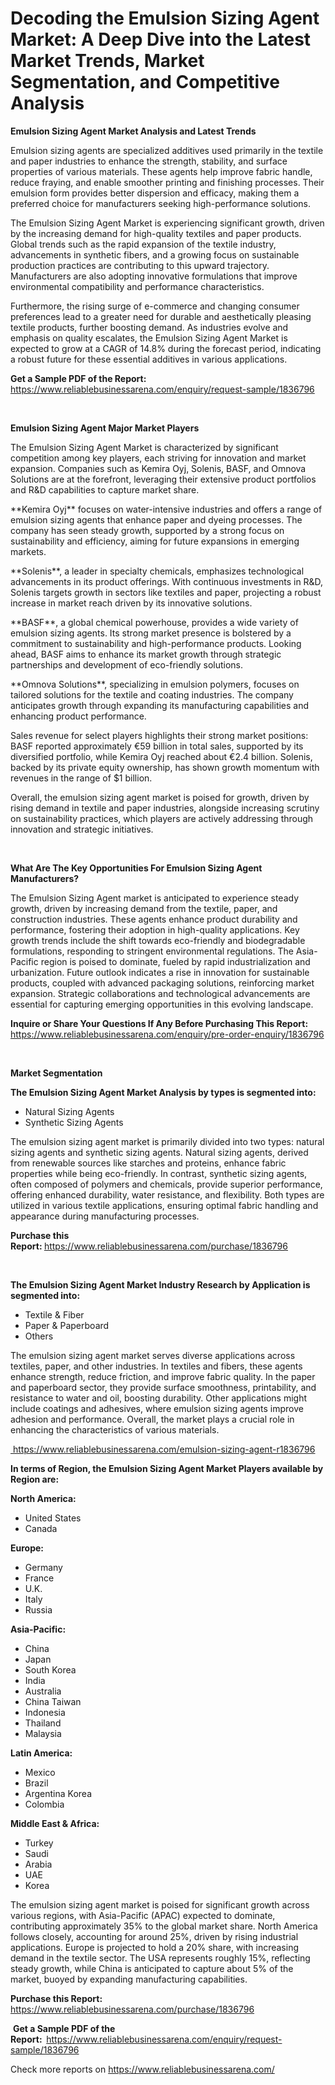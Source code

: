 <p><h1>Decoding the Emulsion Sizing Agent Market: A Deep Dive into the Latest Market Trends, Market Segmentation, and Competitive Analysis</h1></p><p><strong>Emulsion Sizing Agent Market Analysis and Latest Trends</strong></p>
<p><p>Emulsion sizing agents are specialized additives used primarily in the textile and paper industries to enhance the strength, stability, and surface properties of various materials. These agents help improve fabric handle, reduce fraying, and enable smoother printing and finishing processes. Their emulsion form provides better dispersion and efficacy, making them a preferred choice for manufacturers seeking high-performance solutions.</p><p>The Emulsion Sizing Agent Market is experiencing significant growth, driven by the increasing demand for high-quality textiles and paper products. Global trends such as the rapid expansion of the textile industry, advancements in synthetic fibers, and a growing focus on sustainable production practices are contributing to this upward trajectory. Manufacturers are also adopting innovative formulations that improve environmental compatibility and performance characteristics. </p><p>Furthermore, the rising surge of e-commerce and changing consumer preferences lead to a greater need for durable and aesthetically pleasing textile products, further boosting demand. As industries evolve and emphasis on quality escalates, the Emulsion Sizing Agent Market is expected to grow at a CAGR of 14.8% during the forecast period, indicating a robust future for these essential additives in various applications.</p></p>
<p><strong>Get a Sample PDF of the Report:&nbsp;</strong> <a href="https://www.reliablebusinessarena.com/enquiry/request-sample/1836796?utm_campaign=1420&utm_medium=2&utm_source=Github&utm_content=ia&utm_term=31122024&utm_id=emulsion-sizing-agent">https://www.reliablebusinessarena.com/enquiry/request-sample/1836796</a></p>
<p>&nbsp;</p>
<p><strong>Emulsion Sizing Agent Major Market Players</strong></p>
<p><p>The Emulsion Sizing Agent Market is characterized by significant competition among key players, each striving for innovation and market expansion. Companies such as Kemira Oyj, Solenis, BASF, and Omnova Solutions are at the forefront, leveraging their extensive product portfolios and R&D capabilities to capture market share.</p><p>**Kemira Oyj** focuses on water-intensive industries and offers a range of emulsion sizing agents that enhance paper and dyeing processes. The company has seen steady growth, supported by a strong focus on sustainability and efficiency, aiming for future expansions in emerging markets.</p><p>**Solenis**, a leader in specialty chemicals, emphasizes technological advancements in its product offerings. With continuous investments in R&D, Solenis targets growth in sectors like textiles and paper, projecting a robust increase in market reach driven by its innovative solutions.</p><p>**BASF**, a global chemical powerhouse, provides a wide variety of emulsion sizing agents. Its strong market presence is bolstered by a commitment to sustainability and high-performance products. Looking ahead, BASF aims to enhance its market growth through strategic partnerships and development of eco-friendly solutions.</p><p>**Omnova Solutions**, specializing in emulsion polymers, focuses on tailored solutions for the textile and coating industries. The company anticipates growth through expanding its manufacturing capabilities and enhancing product performance.</p><p>Sales revenue for select players highlights their strong market positions: BASF reported approximately €59 billion in total sales, supported by its diversified portfolio, while Kemira Oyj reached about €2.4 billion. Solenis, backed by its private equity ownership, has shown growth momentum with revenues in the range of $1 billion.</p><p>Overall, the emulsion sizing agent market is poised for growth, driven by rising demand in textile and paper industries, alongside increasing scrutiny on sustainability practices, which players are actively addressing through innovation and strategic initiatives.</p></p>
<p>&nbsp;</p>
<p><strong>What Are The Key Opportunities For Emulsion Sizing Agent Manufacturers?</strong></p>
<p><p>The Emulsion Sizing Agent market is anticipated to experience steady growth, driven by increasing demand from the textile, paper, and construction industries. These agents enhance product durability and performance, fostering their adoption in high-quality applications. Key growth trends include the shift towards eco-friendly and biodegradable formulations, responding to stringent environmental regulations. The Asia-Pacific region is poised to dominate, fueled by rapid industrialization and urbanization. Future outlook indicates a rise in innovation for sustainable products, coupled with advanced packaging solutions, reinforcing market expansion. Strategic collaborations and technological advancements are essential for capturing emerging opportunities in this evolving landscape.</p></p>
<p><strong>Inquire or Share Your Questions If Any Before Purchasing This Report:</strong> <a href="https://www.reliablebusinessarena.com/enquiry/pre-order-enquiry/1836796?utm_campaign=1420&utm_medium=2&utm_source=Github&utm_content=ia&utm_term=31122024&utm_id=emulsion-sizing-agent">https://www.reliablebusinessarena.com/enquiry/pre-order-enquiry/1836796</a></p>
<p>&nbsp;</p>
<p><strong>Market Segmentation</strong></p>
<p><strong>The Emulsion Sizing Agent Market Analysis by types is segmented into:</strong></p>
<p><ul><li>Natural Sizing Agents</li><li>Synthetic Sizing Agents</li></ul></p>
<p><p>The emulsion sizing agent market is primarily divided into two types: natural sizing agents and synthetic sizing agents. Natural sizing agents, derived from renewable sources like starches and proteins, enhance fabric properties while being eco-friendly. In contrast, synthetic sizing agents, often composed of polymers and chemicals, provide superior performance, offering enhanced durability, water resistance, and flexibility. Both types are utilized in various textile applications, ensuring optimal fabric handling and appearance during manufacturing processes.</p></p>
<p><strong>Purchase this Report:&nbsp;</strong><a href="https://www.reliablebusinessarena.com/purchase/1836796?utm_campaign=1420&utm_medium=2&utm_source=Github&utm_content=ia&utm_term=31122024&utm_id=emulsion-sizing-agent">https://www.reliablebusinessarena.com/purchase/1836796</a></p>
<p>&nbsp;</p>
<p><strong>The Emulsion Sizing Agent Market Industry Research by Application is segmented into:</strong></p>
<p><ul><li>Textile & Fiber</li><li>Paper & Paperboard</li><li>Others</li></ul></p>
<p><p>The emulsion sizing agent market serves diverse applications across textiles, paper, and other industries. In textiles and fibers, these agents enhance strength, reduce friction, and improve fabric quality. In the paper and paperboard sector, they provide surface smoothness, printability, and resistance to water and oil, boosting durability. Other applications might include coatings and adhesives, where emulsion sizing agents improve adhesion and performance. Overall, the market plays a crucial role in enhancing the characteristics of various materials.</p></p>
<p><a href="https://www.reliablebusinessarena.com/emulsion-sizing-agent-r1836796?utm_campaign=1420&utm_medium=2&utm_source=Github&utm_content=ia&utm_term=31122024&utm_id=emulsion-sizing-agent">&nbsp;https://www.reliablebusinessarena.com/emulsion-sizing-agent-r1836796</a></p>
<p><strong>In terms of Region, the Emulsion Sizing Agent Market Players available by Region are:</strong></p>
<p>
    <p> <strong> North America: </strong>
        <ul>
            <li>United States</li>
            <li>Canada</li>
        </ul>
        </p> 
    <p> <strong> Europe: </strong>
        <ul>
            <li>Germany</li>
            <li>France</li>
            <li>U.K.</li>
            <li>Italy</li>
            <li>Russia</li>
        </ul>
        </p> 
    <p> <strong> Asia-Pacific: </strong>
        <ul>
            <li>China</li>
            <li>Japan</li>
            <li>South Korea</li>
            <li>India</li>
            <li>Australia</li>
            <li>China Taiwan</li>
            <li>Indonesia</li>
            <li>Thailand</li>
            <li>Malaysia</li>
        </ul>
        </p> 
    <p> <strong> Latin America: </strong>
        <ul>
            <li>Mexico</li>
            <li>Brazil</li>
            <li>Argentina Korea</li>
            <li>Colombia</li>
        </ul>
        </p> 
    <p> <strong> Middle East & Africa: </strong>
        <ul>
            <li>Turkey</li>
            <li>Saudi</li>
            <li>Arabia</li>
            <li>UAE</li>
            <li>Korea</li>
        </ul>
    </p>
    </p>
<p><p>The emulsion sizing agent market is poised for significant growth across various regions, with Asia-Pacific (APAC) expected to dominate, contributing approximately 35% to the global market share. North America follows closely, accounting for around 25%, driven by rising industrial applications. Europe is projected to hold a 20% share, with increasing demand in the textile sector. The USA represents roughly 15%, reflecting steady growth, while China is anticipated to capture about 5% of the market, buoyed by expanding manufacturing capabilities.</p></p>
<p><strong>Purchase this Report: </strong><a href="https://www.reliablebusinessarena.com/purchase/1836796?utm_campaign=1420&utm_medium=2&utm_source=Github&utm_content=ia&utm_term=31122024&utm_id=emulsion-sizing-agent">https://www.reliablebusinessarena.com/purchase/1836796</a></p>
<p>&nbsp;<strong>Get a Sample PDF of the Report:&nbsp;&nbsp;</strong><a href="https://www.reliablebusinessarena.com/enquiry/request-sample/1836796?utm_campaign=1420&utm_medium=2&utm_source=Github&utm_content=ia&utm_term=31122024&utm_id=emulsion-sizing-agent">https://www.reliablebusinessarena.com/enquiry/request-sample/1836796</a></p>
<p><strong></strong></p>
<p>Check more reports on <a href="https://www.reliablebusinessarena.com/?utm_campaign=1420&utm_medium=2&utm_source=Github&utm_content=ia&utm_term=31122024&utm_id=emulsion-sizing-agent">https://www.reliablebusinessarena.com/</a></p>